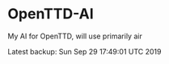 # OpenTTD-AI
My AI for OpenTTD, will use primarily air

Latest backup: Sun Sep 29 17:49:01 UTC 2019
